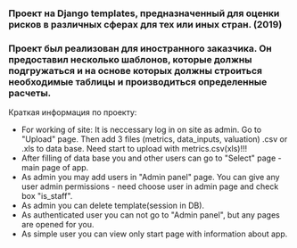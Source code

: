 ### Проект на Django templates, предназначенный для оценки рисков в различных сферах для тех или иных стран. (2019)
### Проект был реализован для иностранного заказчика. Он предоставил несколько шаблонов, которые должны подгружаться и на основе которых должны строиться необходимые таблицы и производиться определенные расчеты.
Краткая информация по проекту:
- For working of site: It is neccessary log in on site as admin. Go to "Upload" page. Then add 3 files (metrics, data_inputs, valuation) .csv or .xls to data base. Need start to upload with metrics.csv(xls)!!!
- After filling of data base you and other users can go to "Select" page - main page of app.
- As admin you may add users in "Admin panel" page. You can give any user admin permissions - need choose user in admin page and check box "is_staff".
- As admin you can delete template(session in DB).
- As authenticated user you can not go to "Admin panel", but any pages are opened for you.
- As simple user you can view only start page with information about app.

